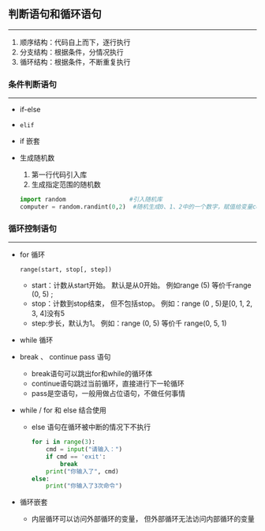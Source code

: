 ## 判断语句和循环语句

---

1.	顺序结构：代码自上而下，逐行执行
2.	分支结构：根据条件，分情况执行
3.	循环结构：根据条件，不断重复执行

### 	条件判断语句

---

- if-else
- `elif` 
- if 嵌套

- 生成随机数

    1. 第一行代码引入库
    2. 生成指定范围的随机数

    ```Python
    import random				   #引入随机库
    computer = random.randint(0,2)	#随机生成0、1、2中的一个数字，赋值给变量computer
    ```
    


### 	循环控制语句 

---

- for 循环

    `range(start, stop[, step]) `

    - start：计数从start开始。 默认是从0开始。 例如range (5) 等价千range (0, 5) ; 
    - stop：计数到stop结束， 但不包括stop。 例如：range (0 , 5)是[0, 1, 2, 3, 4]没有5 
    - step:步长，默认为1。 例如：range (0, 5) 等价千 range(0, 5, 1)

- while 循环

- break 、 continue pass 语句

    - break语句可以跳出for和while的循环体
    - continue语句跳过当前循环，直接进行下一轮循环
    - pass是空语句，一般用做占位语句，不做任何事情

- while / for 和 else 结合使用

    - else 语句在循环被中断的情况下不执行

        ```Python
        for i in range(3):
            cmd = input("请输入：")
            if cmd == 'exit':
                break
            print("你输入了", cmd)
        else:
            print("你输入了3次命令")   
        ```

- 循环嵌套

    - 内层循环可以访问外部循环的变量， 但外部循环无法访问内部循环的变量


